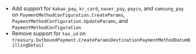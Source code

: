 * Add support for `kakao_pay`, `kr_card`, `naver_pay`, `payco`, and `samsung_pay` on `PaymentMethodConfiguration.CreateParams`, `PaymentMethodConfiguration.UpdateParams`, and `PaymentMethodConfiguration`
* Remove support for `tax_id` on `treasury.OutboundPayment.CreateParamsDestinationPaymentMethodDatumBillingDetail`